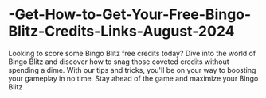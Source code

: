 # -Get-How-to-Get-Your-Free-Bingo-Blitz-Credits-Links-August-2024
Looking to score some Bingo Blitz free credits today? Dive into the world of Bingo Blitz and discover how to snag those coveted credits without spending a dime. With our tips and tricks, you'll be on your way to boosting your gameplay in no time. Stay ahead of the game and maximize your Bingo Blitz
